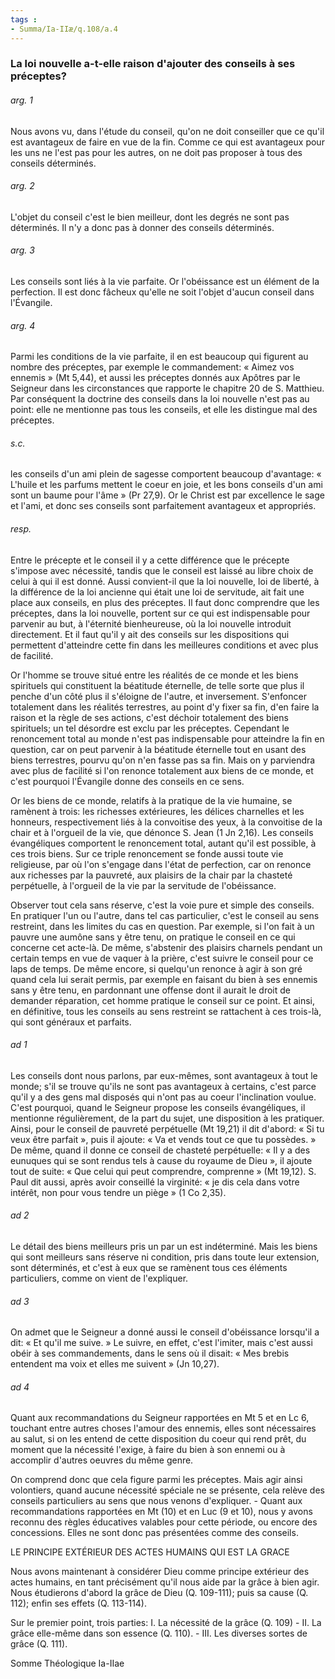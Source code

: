 ```yaml
---
tags : 
- Summa/Ia-IIæ/q.108/a.4
---
```


### La loi nouvelle a-t-elle raison d'ajouter des conseils à ses préceptes?

###### arg. 1
Nous avons vu, dans l'étude du conseil, qu'on ne doit conseiller que ce qu'il est avantageux de faire en vue de la fin. Comme ce qui est avantageux pour les uns ne l'est pas pour les autres, on ne doit pas proposer à tous des conseils déterminés. 

###### arg. 2
L'objet du conseil c'est le bien meilleur, dont les degrés ne sont pas déterminés. Il n'y a donc pas à donner des conseils déterminés. 

###### arg. 3
Les conseils sont liés à la vie parfaite. Or l'obéissance est un élément de la perfection. Il est donc fâcheux qu'elle ne soit l'objet d'aucun conseil dans l'Évangile. 

###### arg. 4
Parmi les conditions de la vie parfaite, il en est beaucoup qui figurent au nombre des préceptes, par exemple le commandement: « Aimez vos ennemis » (Mt 5,44), et aussi les préceptes donnés aux Apôtres par le Seigneur dans les circonstances que rapporte le chapitre 20 de S. Matthieu. Par conséquent la doctrine des conseils dans la loi nouvelle n'est pas au point: elle ne mentionne pas tous les conseils, et elle les distingue mal des préceptes. 

###### s.c.
les conseils d'un ami plein de sagesse comportent beaucoup d'avantage: « L'huile et les parfums mettent le coeur en joie, et les bons conseils d'un ami sont un baume pour l'âme » (Pr 27,9). Or le Christ est par excellence le sage et l'ami, et donc ses conseils sont parfaitement avantageux et appropriés. 

###### resp.
Entre le précepte et le conseil il y a cette différence que le précepte s'impose avec nécessité, tandis que le conseil est laissé au libre choix de celui à qui il est donné. Aussi convient-il que la loi nouvelle, loi de liberté, à la différence de la loi ancienne qui était une loi de servitude, ait fait une place aux conseils, en plus des préceptes. Il faut donc comprendre que les préceptes, dans la loi nouvelle, portent sur ce qui est indispensable pour parvenir au but, à l'éternité bienheureuse, où la loi nouvelle introduit directement. Et il faut qu'il y ait des conseils sur les dispositions qui permettent d'atteindre cette fin dans les meilleures conditions et avec plus de facilité. 

Or l'homme se trouve situé entre les réalités de ce monde et les biens spirituels qui constituent la béatitude éternelle, de telle sorte que plus il penche d'un côté plus il s'éloigne de l'autre, et inversement. S'enfoncer totalement dans les réalités terrestres, au point d'y fixer sa fin, d'en faire la raison et la règle de ses actions, c'est déchoir totalement des biens spirituels; un tel désordre est exclu par les préceptes. Cependant le renoncement total au monde n'est pas indispensable pour atteindre la fin en question, car on peut parvenir à la béatitude éternelle tout en usant des biens terrestres, pourvu qu'on n'en fasse pas sa fin. Mais on y parviendra avec plus de facilité si l'on renonce totalement aux biens de ce monde, et c'est pourquoi l'Évangile donne des conseils en ce sens. 

Or les biens de ce monde, relatifs à la pratique de la vie humaine, se ramènent à trois: les richesses extérieures, les délices charnelles et les honneurs, respectivement liés à la convoitise des yeux, à la convoitise de la chair et à l'orgueil de la vie, que dénonce S. Jean (1 Jn 2,16). Les conseils évangéliques comportent le renoncement total, autant qu'il est possible, à ces trois biens. Sur ce triple renoncement se fonde aussi toute vie religieuse, par où l'on s'engage dans l'état de perfection, car on renonce aux richesses par la pauvreté, aux plaisirs de la chair par la chasteté perpétuelle, à l'orgueil de la vie par la servitude de l'obéissance. 

Observer tout cela sans réserve, c'est la voie pure et simple des conseils. En pratiquer l'un ou l'autre, dans tel cas particulier, c'est le conseil au sens restreint, dans les limites du cas en question. Par exemple, si l'on fait à un pauvre une aumône sans y être tenu, on pratique le conseil en ce qui concerne cet acte-là. De même, s'abstenir des plaisirs charnels pendant un certain temps en vue de vaquer à la prière, c'est suivre le conseil pour ce laps de temps. De même encore, si quelqu'un renonce à agir à son gré quand cela lui serait permis, par exemple en faisant du bien à ses ennemis sans y être tenu, en pardonnant une offense dont il aurait le droit de demander réparation, cet homme pratique le conseil sur ce point. Et ainsi, en définitive, tous les conseils au sens restreint se rattachent à ces trois-là, qui sont généraux et parfaits. 

###### ad 1
Les conseils dont nous parlons, par eux-mêmes, sont avantageux à tout le monde; s'il se trouve qu'ils ne sont pas avantageux à certains, c'est parce qu'il y a des gens mal disposés qui n'ont pas au coeur l'inclination voulue. C'est pourquoi, quand le Seigneur propose les conseils évangéliques, il mentionne régulièrement, de la part du sujet, une disposition à les pratiquer. Ainsi, pour le conseil de pauvreté perpétuelle (Mt 19,21) il dit d'abord: « Si tu veux être parfait », puis il ajoute: « Va et vends tout ce que tu possèdes. » De même, quand il donne ce conseil de chasteté perpétuelle: « Il y a des eunuques qui se sont rendus tels à cause du royaume de Dieu », il ajoute tout de suite: « Que celui qui peut comprendre, comprenne » (Mt 19,12). S. Paul dit aussi, après avoir conseillé la virginité: « je dis cela dans votre intérêt, non pour vous tendre un piège » (1 Co 2,35). 

###### ad 2
Le détail des biens meilleurs pris un par un est indéterminé. Mais les biens qui sont meilleurs sans réserve ni condition, pris dans toute leur extension, sont déterminés, et c'est à eux que se ramènent tous ces éléments particuliers, comme on vient de l'expliquer. 

###### ad 3
On admet que le Seigneur a donné aussi le conseil d'obéissance lorsqu'il a dit: « Et qu'il me suive. » Le suivre, en effet, c'est l'imiter, mais c'est aussi obéir à ses commandements, dans le sens où il disait: « Mes brebis entendent ma voix et elles me suivent » (Jn 10,27). 

###### ad 4
Quant aux recommandations du Seigneur rapportées en Mt 5 et en Lc 6, touchant entre autres choses l'amour des ennemis, elles sont nécessaires au salut, si on les entend de cette disposition du coeur qui rend prêt, du moment que la nécessité l'exige, à faire du bien à son ennemi ou à accomplir d'autres oeuvres du même genre. 

On comprend donc que cela figure parmi les préceptes. Mais agir ainsi volontiers, quand aucune nécessité spéciale ne se présente, cela relève des conseils particuliers au sens que nous venons d'expliquer. - Quant aux recommandations rapportées en Mt (10) et en Luc (9 et 10), nous y avons reconnu des règles éducatives valables pour cette période, ou encore des concessions. Elles ne sont donc pas présentées comme des conseils. 

LE PRINCIPE EXTÉRIEUR DES ACTES HUMAINS QUI EST LA GRACE 

Nous avons maintenant à considérer Dieu comme principe extérieur des actes humains, en tant précisément qu'il nous aide par la grâce à bien agir. Nous étudierons d'abord la grâce de Dieu (Q. 109-111); puis sa cause (Q. 112); enfin ses effets (Q. 113-114). 

Sur le premier point, trois parties: I. La nécessité de la grâce (Q. 109) - II. La grâce elle-même dans son essence (Q. 110). - III. Les diverses sortes de grâce (Q. 111). 

Somme Théologique Ia-IIae 

